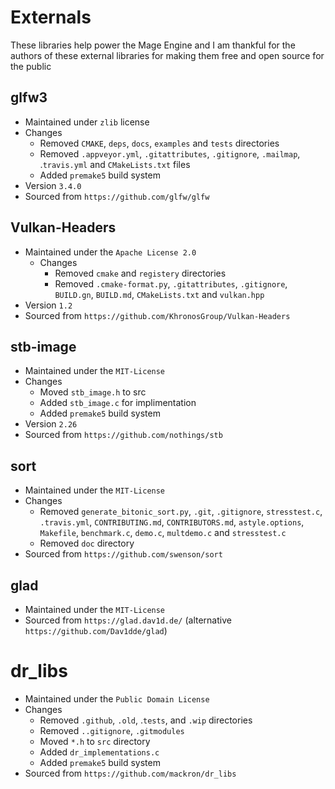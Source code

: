 # Externals

These libraries help power the Mage Engine and I am thankful for the authors of these external libraries for making them free and open source for the public

## glfw3
- Maintained under `zlib` license
- Changes 
    - Removed `CMAKE`, `deps`, `docs`, `examples` and `tests` directories
    - Removed `.appveyor.yml`,  `.gitattributes`, `.gitignore`, `.mailmap`, .`travis.yml` and `CMakeLists.txt` files
    - Added `premake5` build system
- Version `3.4.0`
- Sourced from `https://github.com/glfw/glfw`

## Vulkan-Headers
- Maintained under the `Apache License 2.0`
  - Changes
    - Removed `cmake` and `registery` directories
    - Removed `.cmake-format.py`, `.gitattributes`, `.gitignore`, `BUILD.gn`, `BUILD.md`, `CMakeLists.txt` and `vulkan.hpp`
- Version `1.2`
- Sourced from `https://github.com/KhronosGroup/Vulkan-Headers`

## stb-image
- Maintained under the `MIT-License`
- Changes
  - Moved `stb_image.h` to src
  - Added `stb_image.c` for implimentation
  - Added `premake5` build system
- Version `2.26`
- Sourced from `https://github.com/nothings/stb`

## sort
- Maintained under the `MIT-License`
- Changes
  - Removed `generate_bitonic_sort.py`, `.git`, `.gitignore`, `stresstest.c`, `.travis.yml`, `CONTRIBUTING.md`, `CONTRIBUTORS.md`, `astyle.options`, `Makefile`, `benchmark.c`, `demo.c`, `multdemo.c` and `stresstest.c`
  - Removed `doc` directory
- Sourced from `https://github.com/swenson/sort`

## glad
- Maintained under the `MIT-License`
- Sourced from `https://glad.dav1d.de/` (alternative `https://github.com/Dav1dde/glad`)

# dr_libs
- Maintained under the `Public Domain License`
- Changes
  - Removed `.github`, `.old`, .`tests`, and `.wip` directories
  - Removed `..gitignore`, `.gitmodules`
  - Moved `*.h` to `src` directory
  - Added `dr_implementations.c`
  - Added `premake5` build system
- Sourced from `https://github.com/mackron/dr_libs`